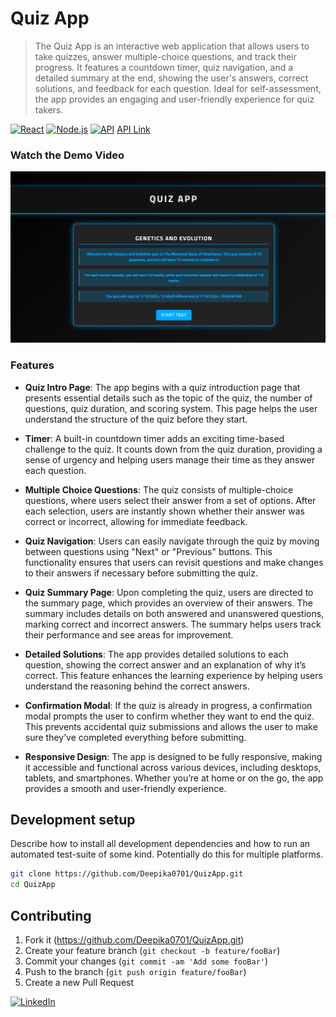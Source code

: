

# Quiz App
> The Quiz App is an interactive web application that allows users to take quizzes, answer multiple-choice questions, and track their progress. It features a countdown timer, quiz navigation, and a detailed summary at the end, showing the user's answers, correct solutions, and feedback for each question. Ideal for self-assessment, the app provides an engaging and user-friendly experience for quiz takers.

[![React][react-image]](https://reactjs.org/)
[![Node.js][node-image]](https://nodejs.org/)
[![API][api-image]](https://developer.mozilla.org/en-US/docs/Web/API)
[API Link](https://api.jsonserve.com/Uw5CrX)

### Watch the Demo Video

[![Watch the demo](https://github.com/Deepika0701/QuizApp/blob/master/src/assets/quizApp.png)](https://drive.google.com/file/d/1NzMasou2wUOdKImxwIpgAOXU1P_ymrV4/view?usp=sharing)

### Features
- **Quiz Intro Page**: The app begins with a quiz introduction page that presents essential details such as the topic of the quiz, the number of questions, quiz duration, and scoring system. This page helps the user understand the structure of the quiz before they start.

- **Timer**: A built-in countdown timer adds an exciting time-based challenge to the quiz. It counts down from the quiz duration, providing a sense of urgency and helping users manage their time as they answer each question.

- **Multiple Choice Questions**: The quiz consists of multiple-choice questions, where users select their answer from a set of options. After each selection, users are instantly shown whether their answer was correct or incorrect, allowing for immediate feedback.

- **Quiz Navigation**: Users can easily navigate through the quiz by moving between questions using "Next" or "Previous" buttons. This functionality ensures that users can revisit questions and make changes to their answers if necessary before submitting the quiz.

- **Quiz Summary Page**: Upon completing the quiz, users are directed to the summary page, which provides an overview of their answers. The summary includes details on both answered and unanswered questions, marking correct and incorrect answers. The summary helps users track their performance and see areas for improvement.

- **Detailed Solutions**: The app provides detailed solutions to each question, showing the correct answer and an explanation of why it’s correct. This feature enhances the learning experience by helping users understand the reasoning behind the correct answers.

- **Confirmation Modal**: If the quiz is already in progress, a confirmation modal prompts the user to confirm whether they want to end the quiz. This prevents accidental quiz submissions and allows the user to make sure they’ve completed everything before submitting.

- **Responsive Design**: The app is designed to be fully responsive, making it accessible and functional across various devices, including desktops, tablets, and smartphones. Whether you’re at home or on the go, the app provides a smooth and user-friendly experience.

## Development setup

Describe how to install all development dependencies and how to run an automated test-suite of some kind. Potentially do this for multiple platforms.

```sh
git clone https://github.com/Deepika0701/QuizApp.git
cd QuizApp
```


## Contributing

1. Fork it (<https://github.com/Deepika0701/QuizApp.git>)
2. Create your feature branch (`git checkout -b feature/fooBar`)
3. Commit your changes (`git commit -am 'Add some fooBar'`)
4. Push to the branch (`git push origin feature/fooBar`)
5. Create a new Pull Request

<!-- Markdown link & img dfn's -->

[react-image]: https://img.shields.io/badge/React-%2320232a.svg?style=flat-square&logo=react&logoColor=%2361DAFB
[node-image]: https://img.shields.io/badge/Node.js-%2343853D.svg?style=flat-square&logo=node.js&logoColor=%23ffffff
[api-image]: https://img.shields.io/badge/API-%23f7df1e.svg?style=flat-square&logo=swagger&logoColor=%23ffffff
[![LinkedIn](https://img.shields.io/badge/LinkedIn-0077B5?style=for-the-badge&logo=linkedin&logoColor=white)](https://www.linkedin.com/in/deepika-chandra-9221461b2/)


